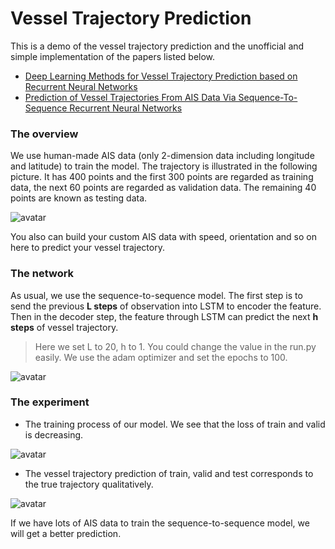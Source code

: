 # Vessel Trajectory Prediction
This is a demo of the vessel trajectory prediction and the unofficial and simple implementation of the papers listed below.
+ [Deep Learning Methods for Vessel Trajectory Prediction based on Recurrent Neural Networks](https://arxiv.org/pdf/2101.02486.pdf)
+ [Prediction of Vessel Trajectories From AIS Data Via Sequence-To-Sequence Recurrent Neural Networks](https://ieeexplore.ieee.org/document/9054421)

### The overview
We use human-made AIS data (only 2-dimension data including longitude and latitude) to train the model. The trajectory is illustrated in the following picture. It has 400 points and the first 300 points are regarded as training data, the next 60 points are regarded as validation data. The remaining 40 points are known as testing data.

![avatar](https://github.com/whubaichuan/Vessel_Trajectory_Prediction/blob/main/data/trajectory.png)

You also can build your custom AIS data with speed, orientation and so on here to predict your vessel trajectory.

### The network

As usual, we use the sequence-to-sequence model. The first step is to send the previous **L steps** of observation into LSTM to encoder the feature. Then in the decoder step, the feature through LSTM can predict the next **h steps** of vessel trajectory.
> Here we set L to 20, h to 1. You could change the value in the run.py easily. We use the adam optimizer and set the epochs to 100.

![avatar](https://github.com/whubaichuan/Vessel_Trajectory_Prediction/blob/main/data/model.png)

### The experiment
+ The training process of our model. We see that the loss of train and valid is decreasing.

![avatar](https://github.com/whubaichuan/Vessel_Trajectory_Prediction/blob/main/data/train.png)

+ The vessel trajectory prediction of train, valid and test corresponds to the true trajectory qualitatively.

![avatar](https://github.com/whubaichuan/Vessel_Trajectory_Prediction/blob/main/data/prediction.png)

If we have lots of AIS data to train the sequence-to-sequence model, we will get a better prediction.
